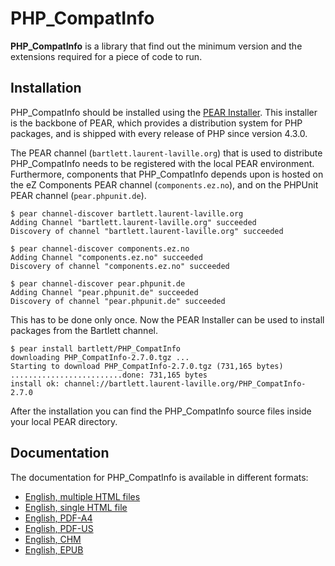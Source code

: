 PHP_CompatInfo
==============

**PHP_CompatInfo** is a library that 
find out the minimum version and the extensions required for a piece of code to run.

Installation
------------

PHP_CompatInfo should be installed using the [PEAR Installer](http://pear.php.net/). 
This installer is the backbone of PEAR, which provides a distribution system for PHP packages, 
and is shipped with every release of PHP since version 4.3.0.

The PEAR channel (`bartlett.laurent-laville.org`) that is used to distribute PHP_CompatInfo 
needs to be registered with the local PEAR environment. 
Furthermore, components that PHP_CompatInfo depends upon is hosted on the eZ Components PEAR channel (`components.ez.no`),
and on the PHPUnit PEAR channel (`pear.phpunit.de`).

    $ pear channel-discover bartlett.laurent-laville.org
    Adding Channel "bartlett.laurent-laville.org" succeeded
    Discovery of channel "bartlett.laurent-laville.org" succeeded

    $ pear channel-discover components.ez.no
    Adding Channel "components.ez.no" succeeded
    Discovery of channel "components.ez.no" succeeded

    $ pear channel-discover pear.phpunit.de
    Adding Channel "pear.phpunit.de" succeeded
    Discovery of channel "pear.phpunit.de" succeeded
    
This has to be done only once. Now the PEAR Installer can be used to install packages from the Bartlett channel.

    $ pear install bartlett/PHP_CompatInfo
    downloading PHP_CompatInfo-2.7.0.tgz ...
    Starting to download PHP_CompatInfo-2.7.0.tgz (731,165 bytes)
    .........................done: 731,165 bytes
    install ok: channel://bartlett.laurent-laville.org/PHP_CompatInfo-2.7.0

After the installation you can find the PHP_CompatInfo source files inside your local PEAR directory.


Documentation
-------------

The documentation for PHP_CompatInfo is available in different formats:

* [English, multiple HTML files](http://php5.laurent-laville.org/compatinfo/manual/2.7/en/index.html)
* [English, single HTML file](http://php5.laurent-laville.org/compatinfo/manual/2.7/en/phpci-book.html)
* [English, PDF-A4](http://php5.laurent-laville.org/compatinfo/manual/2.7/en/phpci-book-a4.pdf)
* [English, PDF-US](http://php5.laurent-laville.org/compatinfo/manual/2.7/en/phpci-book-us.pdf)
* [English, CHM](http://php5.laurent-laville.org/compatinfo/manual/2.7/en/phpci-book.chm.zip)
* [English, EPUB](http://php5.laurent-laville.org/compatinfo/manual/2.7/en/phpci-book.epub)
